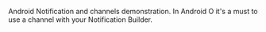 Android Notification and channels demonstration. In Android O it's a must to use a channel with your Notification Builder.


